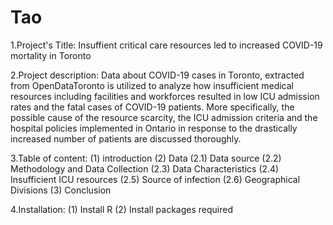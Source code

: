 # Tao
1.Project's Title: 
Insuffient critical care resources led to increased COVID-19 mortality in Toronto

2.Project description:
Data about COVID-19 cases in Toronto, extracted from OpenDataToronto is utilized to analyze how insufficient medical resources including facilities and workforces resulted in low ICU admission rates and the fatal cases of COVID-19 patients. More specifically, the possible cause of the resource scarcity, the ICU admission criteria and the hospital policies implemented in Ontario in response to the drastically increased number of patients are discussed thoroughly.

3.Table of content:
(1) introduction
(2) Data
    (2.1) Data source
    (2.2) Methodology and Data Collection
    (2.3) Data Characteristics
    (2.4) Insufficient ICU resources
    (2.5) Source of infection
    (2.6) Geographical Divisions
(3) Conclusion

4.Installation:
(1) Install R
(2) Install packages required

